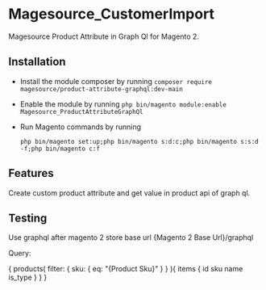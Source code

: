 # Magesource_CustomerImport
Magesource Product Attribute in Graph Ql for Magento 2.

## Installation

 - Install the module composer by running `composer require magesource/product-attribute-graphql:dev-main`
 - Enable the module by running `php bin/magento module:enable Magesource_ProductAttributeGraphQl`
 - Run Magento commands by running

   `php bin/magento set:up;php bin/magento s:d:c;php bin/magento s:s:d -f;php bin/magento c:f`


## Features

Create custom product attribute and get value in product api of graph ql.

## Testing

Use graphql after magento 2 store base url
{Magento 2 Base Url}/graphql

Query:

{
    products(
    filter: { sku: { eq: "{Product Sku}" } }
    ){
        items {
          id
          sku
          name
          is_type
        }
    }
}
